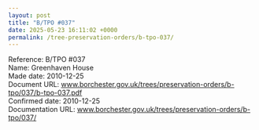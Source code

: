 ```yaml
---
layout: post
title: "B/TPO #037"
date: 2025-05-23 16:11:02 +0000
permalink: /tree-preservation-orders/b-tpo-037/
---
```


Reference:	B/TPO #037 <br/>
Name: Greenhaven House<br/>
Made date: 2010-12-25<br/>
Document URL: www.borchester.gov.uk/trees/preservation-orders/b-tpo/037/b-tpo-037.pdf<br/>
Confirmed date: 2010-12-25<br/>
Documentation URL: www.borchester.gov.uk/trees/preservation-orders/b-tpo/037/<br/>
